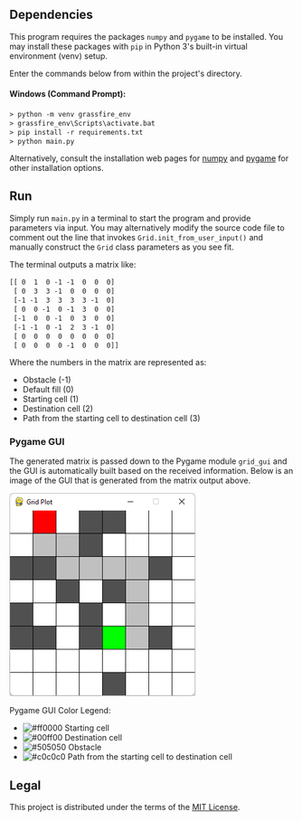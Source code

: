 Dependencies
------------
This program requires the packages `numpy` and `pygame` to be installed. You may install these packages with `pip` in Python 3's built-in virtual environment (venv) setup.

Enter the commands below from within the project's directory.

#### Windows (Command Prompt):
```
> python -m venv grassfire_env
> grassfire_env\Scripts\activate.bat
> pip install -r requirements.txt
> python main.py
```
Alternatively, consult the installation web pages for [numpy](https://numpy.org/install/) and [pygame](https://www.pygame.org/wiki/GettingStarted) for other installation options.

Run
---
Simply run `main.py` in a terminal to start the program and provide parameters via input. You may alternatively modify the source code file to comment out the line that invokes `Grid.init_from_user_input()` and manually construct the `Grid` class parameters as you see fit.

The terminal outputs a matrix like:
```
[[ 0  1  0 -1 -1  0  0  0]
 [ 0  3  3 -1  0  0  0  0]
 [-1 -1  3  3  3  3 -1  0]
 [ 0  0 -1  0 -1  3  0  0]
 [-1  0  0 -1  0  3  0  0]
 [-1 -1  0 -1  2  3 -1  0]
 [ 0  0  0  0  0  0  0  0]
 [ 0  0  0  0 -1  0  0  0]]
 ```
Where the numbers in the matrix are represented as:
* Obstacle (-1)
* Default fill (0)
* Starting cell (1)
* Destination cell (2)
* Path from the starting cell to destination cell (3)
 
### Pygame GUI
The generated matrix is passed down to the Pygame module `grid_gui` and the GUI is automatically built based on the received information. Below is an image of the GUI that is generated from the matrix output above.

![gui](/images/gui_01.png)

Pygame GUI Color Legend:
* ![#ff0000](https://via.placeholder.com/15/ff0000/000000?text=+) Starting cell
* ![#00ff00](https://via.placeholder.com/15/00ff00/000000?text=+) Destination cell
* ![#505050](https://via.placeholder.com/15/505050/000000?text=+) Obstacle
* ![#c0c0c0](https://via.placeholder.com/15/c0c0c0/000000?text=+) Path from the starting cell to destination cell

Legal
-----
This project is distributed under the terms of the [MIT License](LICENSE).
